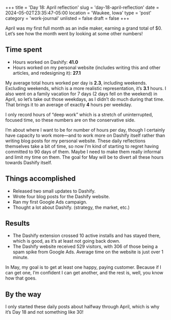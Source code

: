 +++
title = 'Day 18: April reflection'
slug = 'day-18-april-reflection'
date = 2024-05-02T23:35:47-05:00
location = 'Waukee, Iowa'
type = 'post'
category = 'work-journal'
unlisted = false
draft = false
+++

April was my first full month as an indie maker, earning a grand total of $0. Let’s see how the month went by looking at some other numbers!

## Time spent

- Hours worked on Dashify: **41.0**
- Hours worked on my personal website (includes writing this and other articles, and redesigning it): **27.1**

My average total hours worked per day is **2.3**, including weekends. Excluding weekends, which is a more realistic representation, it’s **3.1** hours. I also went on a family vacation for 7 days (2 days fell on the weekend) in April, so let’s take out those weekdays, as I didn’t do much during that time. That brings it to an average of exactly **4** hours per weekday.

I only record hours of “deep work” which is a stretch of uninterrupted, focused time, so these numbers are on the conservative side.

I’m about where I want to be for number of hours per day, though I certainly have capacity to work more—and to work more on Dashify itself rather than writing blog posts for my personal website. These daily reflections themselves take a bit of time, so now I’m kind of starting to regret having committed to 90 days of them. Maybe I need to make them really informal and limit my time on them. The goal for May will be to divert all these hours towards Dashify itself.

## Things accomplished

- Released two small updates to Dashify.
- Wrote four blog posts for the Dashify website.
- Ran my first Google Ads campaign.
- Thought a lot about Dashify. (strategy, the market, etc.)

## Results

- The Dashify extension crossed 10 active installs and has stayed there, which is good, as it’s at least not going back down.
- The Dashify website received 529 visitors, with 306 of those being a spam spike from Google Ads. Average time on the website is just over 1 minute.

In May, my goal is to get at least one happy, paying customer. Because if I can get one, I’m confident I can get another, and the rest is, well, you know how that goes.

## By the way

I only started these daily posts about halfway through April, which is why it’s Day 18 and not something like 30!
